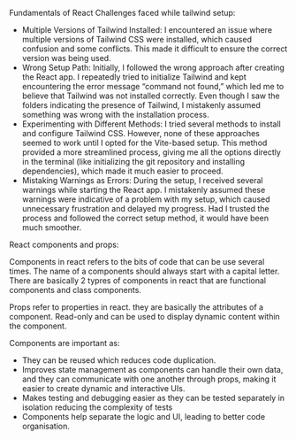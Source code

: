 Fundamentals of React
Challenges faced while tailwind setup:
- Multiple Versions of Tailwind Installed: I encountered an issue where multiple versions of Tailwind CSS were installed, which caused confusion and some conflicts. This made it difficult to ensure the correct version was being used.
- Wrong Setup Path: Initially, I followed the wrong approach after creating the React app. I repeatedly tried to initialize Tailwind and kept encountering the error message “command not found,” which led me to believe that Tailwind was not installed correctly. Even though I saw the folders indicating the presence of Tailwind, I mistakenly assumed something was wrong with the installation process.
- Experimenting with Different Methods: I tried several methods to install and configure Tailwind CSS. However, none of these approaches seemed to work until I opted for the Vite-based setup. This method provided a more streamlined process, giving me all the options directly in the terminal (like initializing the git repository and installing dependencies), which made it much easier to proceed.
- Mistaking Warnings as Errors: During the setup, I received several warnings while starting the React app. I mistakenly assumed these warnings were indicative of a problem with my setup, which caused unnecessary frustration and delayed my progress. Had I trusted the process and followed the correct setup method, it would have been much smoother.

React components and props:

Components in react refers to the bits of code that can be use several times. The name of a components should always start with a capital letter. There are basically 2 typres of components in react that are functional components and class components.

Props refer to properties in react. they are basically the attributes of a component. Read-only and can be used to display dynamic content within the component.

Components are important as:
- They can be reused which reduces code duplication.
- Improves state management as components can handle their own data, and they can communicate with one another through props, making it easier to create dynamic and interactive UIs.
- Makes testing and debugging easier as they can be tested separately in isolation reducing the complexity of tests
- Components help separate the logic and UI, leading to better code organisation.